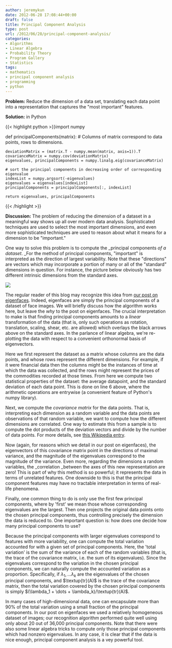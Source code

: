 ```yaml
---
author: jeremykun
date: 2012-06-28 17:08:44+00:00
draft: false
title: Principal Component Analysis
type: post
url: /2012/06/28/principal-component-analysis/
categories:
- Algorithms
- Linear Algebra
- Probability Theory
- Program Gallery
- Statistics
tags:
- mathematics
- principal component analysis
- programming
- python
---
```


**Problem:** Reduce the dimension of a data set, translating each data point into a representation that captures the "most important" features.

**Solution:** in Python

{{< highlight python >}}import numpy

def principalComponents(matrix):
    # Columns of matrix correspond to data points, rows to dimensions.

    deviationMatrix = (matrix.T - numpy.mean(matrix, axis=1)).T
    covarianceMatrix = numpy.cov(deviationMatrix)
    eigenvalues, principalComponents = numpy.linalg.eig(covarianceMatrix)

    # sort the principal components in decreasing order of corresponding eigenvalue
    indexList = numpy.argsort(-eigenvalues)
    eigenvalues = eigenvalues[indexList]
    principalComponents = principalComponents[:, indexList]

    return eigenvalues, principalComponents
{{< /highlight >}}

**Discussion:** The problem of reducing the dimension of a dataset in a meaningful way shows up all over modern data analysis. Sophisticated techniques are used to select the most important dimensions, and even more sophisticated techniques are used to reason about what it means for a dimension to be "important."

One way to solve this problem is to compute the _principal components _of a dataset_. _For the method of principal components, "important" is interpreted as the direction of largest variability. Note that these "directions" are vectors which may incorporate a portion of many or all of the "standard" dimensions in question. For instance, the picture below obviously has two different intrinsic dimensions from the standard axes.

[![](http://jeremykun.files.wordpress.com/2011/07/covariance.png)
](http://jeremykun.files.wordpress.com/2011/07/covariance.png)

The regular reader of this blog may recognize this idea from [our post on eigenfaces](http://jeremykun.wordpress.com/2011/07/27/eigenfaces/). Indeed, eigenfaces are simply the principal components of a dataset of face images. We will briefly discuss how the algorithm works here, but leave the _why_ to the post on eigenfaces. The crucial interpretation to make is that finding principal components amounts to a _linear_ transformation of the data (that is, only such operations as rotation, translation, scaling, shear, etc. are allowed) which overlays the black arrows above on the standard axes. In the parlance of linear algebra, we're re-plotting the data with respect to a convenient orthonormal basis of eigenvectors.

Here we first represent the dataset as a matrix whose columns are the data points, and whose rows represent the different dimensions. For example, if it were financial data then the columns might be the instances of time at which the data was collected, and the rows might represent the prices of the commodities recorded at those times. From here we compute two statistical properties of the dataset: the average datapoint, and the standard deviation of each data point. This is done on line 6 above, where the arithmetic operations are entrywise (a convenient feature of Python's numpy library).

Next, we compute the _covariance matrix_ for the data points. That is, interpreting each dimension as a random variable and the data points are observations of that random variable, we want to compute how the different dimensions are correlated. One way to estimate this from a sample is to compute the dot products of the deviation vectors and divide by the number of data points. For more details, see [this Wikipedia entry](http://en.wikipedia.org/wiki/Sample_mean_and_covariance).

Now (again, for reasons which we detail in our post on eigenfaces), the eigenvectors of this covariance matrix point in the directions of maximal variance, and the magnitude of the eigenvalues correspond to the magnitude of the variance. Even more, regarding the dimensions a random variables, the _correlation _between the axes of this new representation are zero! This is part of why this method is so powerful; it represents the data in terms of unrelated features. One downside to this is that the principal component features may have no tractable interpretation in terms of real-life phenomena.

Finally, one common thing to do is only use the first few principal components, where by 'first' we mean those whose corresponding eigenvalues are the largest. Then one projects the original data points onto the chosen principal components, thus controlling precisely the dimension the data is reduced to. One important question is: how does one decide how many principal components to use?

Because the principal components with larger eigenvalues correspond to features with more variability, one can compute the total variation accounted for with a given set of principal components. Here, the 'total variation' is the sum of the variance of each of the random variables (that is, the trace of the covariance matrix, i.e. the sum of its eigenvalues). Since the eigenvalues correspond to the variation in the chosen principal components, we can naturally compute the accounted variation as a proportion. Specifically, if $\lambda_1, \dots \lambda_k$ are the eigenvalues of the chosen principal components, and $\textup{tr}(A)$ is the trace of the covariance matrix, then the total variation covered by the chosen principal components is simply $(\lambda_1 + \dots + \lambda_k)/\textup{tr}(A)$.

In many cases of high-dimensional data, one can encapsulate more than 90% of the total variation using a small fraction of the principal components. In our post on eigenfaces we used a relatively homogeneous dataset of images; our recognition algorithm performed quite well using only about 20 out of 36,000 principal components. Note that there were also some linear algebra tricks to compute only those principal components which had nonzero eigenvalues. In any case, it is clear that if the data is nice enough, principal component analysis is a vey powerful tool.

